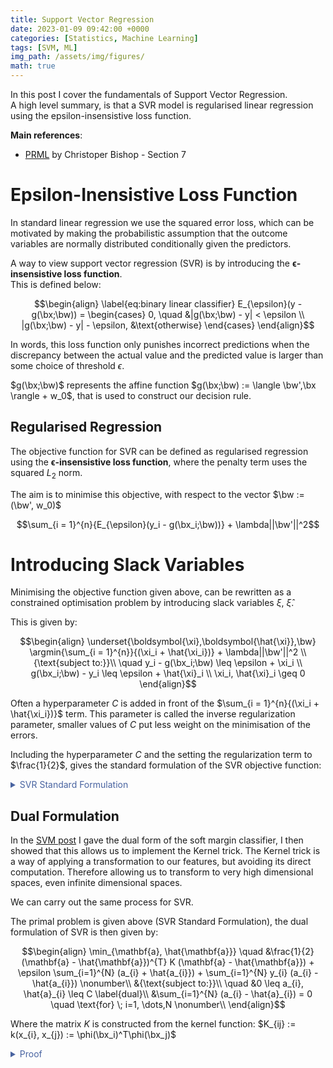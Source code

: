 ```yaml
---
title: Support Vector Regression
date: 2023-01-09 09:42:00 +0000
categories: [Statistics, Machine Learning]
tags: [SVM, ML]
img_path: /assets/img/figures/
math: true
---
```


In this post I cover the fundamentals of Support Vector Regression.  
A high level summary, is that a SVR model is regularised linear regression using the epsilon-insensistive loss function.

**Main references**:
  - [PRML](https://www.microsoft.com/en-us/research/uploads/prod/2006/01/Bishop-Pattern-Recognition-and-Machine-Learning-2006.pdf#page=360) by Christoper Bishop - Section 7


# Epsilon-Inensistive Loss Function

In standard linear regression we use the squared error loss, which can be motivated by making the probabilistic assumption that the outcome variables are normally distributed conditionally given the predictors.

A way to view support vector regression (SVR) is by introducing the $\boldsymbol{\epsilon}$**-insensistive loss function**.  
This is defined below:

$$\begin{align} \label{eq:binary linear classifier}
    E_{\epsilon}(y - g(\bx;\bw)) =
     \begin{cases}
       0, \quad &|g(\bx;\bw) - y| < \epsilon
       \\
       |g(\bx;\bw) - y| - \epsilon, &\text{otherwise}
     \end{cases}
\end{align}$$

In words, this loss function only punishes incorrect predictions when the discrepancy between the actual value and the predicted value is larger than some choice of threshold $\epsilon$.

$g(\bx;\bw)$ represents the affine function $g(\bx;\bw) := \langle \bw',\bx \rangle + w_0$, that is used to construct our decision rule.


## Regularised Regression

The objective function for SVR can be defined as regularised regression using the $\boldsymbol{\epsilon}$**-insensistive loss function**, where the penalty term uses the squared $L_2$ norm.  
  
The aim is to minimise this objective, with respect to the vector $\bw := (\bw', w_0)$

$$\sum_{i = 1}^{n}{E_{\epsilon}(y_i - g(\bx_i;\bw))} + \lambda||\bw'||^2$$

# Introducing Slack Variables

Minimising the objective function given above, can be rewritten as a constrained optimisation problem by introducing slack variables $\xi$, $\hat{\xi}$.

This is given by:

$$\begin{align}
\underset{\boldsymbol{\xi},\boldsymbol{\hat{\xi}},\bw} \argmin{\sum_{i = 1}^{n}}{(\xi_i + \hat{\xi_i})} + \lambda||\bw'||^2  \\
{\text{subject to:}}\\
 \quad y_i - g(\bx_i;\bw) \leq \epsilon + \xi_i \\
g(\bx_i;\bw) - y_i \leq \epsilon + \hat{\xi}_i \\
\xi_i, \hat{\xi}_i \geq 0
\end{align}$$

Often a hyperparameter $C$ is added in front of the $\sum_{i = 1}^{n}{(\xi_i + \hat{\xi_i})}$ term. This parameter is called the inverse regularization parameter, smaller values of $C$ put less weight on the minimisation of the errors.

Including the hyperparameter $C$ and the setting the regularization term to $\frac{1}{2}$, gives the standard formulation of the SVR objective function:
<details>

  <summary markdown="span" style="color:#4863A0">SVR Standard Formulation</summary>
<div markdown="1">

$$\begin{align}
\min_{\boldsymbol{\xi},\hat{\boldsymbol{\xi}},\bw} \; C{\sum_{i = 1}^{n}}{(\xi_i + \hat{\xi_i})} + \frac{1}{2}||\bw'||^2 \nonumber\\
\text{s.t} \quad y_i - g(\bx_i;\bw) \leq \epsilon + \xi_i \label{eq:SVR formulation}\\
g(\bx_i;\bw) - y_i \leq \epsilon + \hat{\xi}_i \nonumber\\
\xi_i, \hat{\xi}_i \geq 0 \nonumber
\end{align}$$

</div>
</details>


## Dual Formulation

In the [SVM post](https://dylandijk.github.io/posts/svm/) I gave the dual form of the soft margin classifier, I then showed that this allows us to implement the Kernel trick. The Kernel trick is a way of applying a transformation to our features, but avoiding its direct computation. Therefore allowing us to transform to very high dimensional spaces, even infinite dimensional spaces.

We can carry out the same process for SVR.

The primal problem is given above (SVR Standard Formulation), the dual formulation of SVR is then given by:

$$\begin{align}
\min_{\mathbf{a}, \hat{\mathbf{a}}} \quad &\frac{1}{2} (\mathbf{a} - \hat{\mathbf{a}})^{T} K (\mathbf{a} - \hat{\mathbf{a}}) + \epsilon \sum_{i=1}^{N} (a_{i} + \hat{a_{i}}) + \sum_{i=1}^{N} y_{i} (a_{i} - \hat{a_{i}}) \nonumber\\
&{\text{subject to:}}\\
\quad &0 \leq a_{i}, \hat{a}_{i} \leq C \label{dual}\\
&\sum_{i=1}^{N} (a_{i} - \hat{a}_{i}) = 0 \quad \text{for} \; i=1, \dots,N \nonumber\\
\end{align}$$

Where the matrix $K$ is constructed from the kernel function: $K_{ij} :=  k(x_{i}, x_{j}) := \phi(\bx_i)^T\phi(\bx_j)$



<details>

  <summary markdown="span" style="color:#4863A0">Proof</summary>
<div markdown="1">

The primal problem is given as:

$$\begin{align}
\min_{\boldsymbol{\xi},\hat{\boldsymbol{\xi}},\bw'} \; C{\sum_{i = 1}^{n}}{(\xi_i + \hat{\xi_i})} + \frac{1}{2}||\bw'||^2 \nonumber\\
\text{s.t} \quad y_i - g(\bx_i;\bw) \leq \epsilon + \xi_i \label{eq:SVR_a}\\
g(\bx_i;\bw) - y_i \leq \epsilon + \hat{\xi}_i \nonumber\\
\xi_i, \hat{\xi}_i \geq 0 \nonumber
\end{align}$$

This primal problem is a convex (quadratic) problem, hence we will have strong duality if Slater's condition holds. Slater's condition requires that there exists a set of feasible points such that the inequality constraints are strictly satisfied. In fact, there is a weaker condition that just requires existence of a feasible point, if all the inequality constraints are affine. 

The condition holds for our primal problem, as for any choice of $\epsilon$ we can choose large enough values of $\xi_i$ and $\hat{\xi}_i$ such that the inequality constraints are satisfied for each point. Therefore, the optimal solution value of the primal objective will be equal to the dual optimal solution.

Introducing the Lagrange multipliers $a_i\geqslant0$, $a_i\geqslant0$, $\mu_i\geqslant0$, and $\hat{\mu}_i\geqslant0$, the Lagrangian for problem \eqref{eq:SVR_a} is given by:

$$\begin{align}
&L(\boldsymbol{\xi}, \boldsymbol{\hat{\xi}}, \bw, \mathbf{a}, \mathbf{\hat{a}},   \boldsymbol{\mu},  \boldsymbol{\hat{\mu}}) := \label{lagrangian} \\
&C\sum^N_{i=1}(\xi_i+\hat{\xi_i})+
\frac{1}{2}||\bw'||^2-\sum^N_{i=1}(\mu_i\xi_i+\hat{\mu}_i\hat{\xi_i})
-\sum^N_{i=1}a_i(\epsilon+\xi_i + g(\bx_i;\bw) -y_i)
-\sum^N_{i=1}\hat{a}_i(\epsilon+\hat{\xi}_i +y_i -g(\bx_i;\bw)) \nonumber 
\end{align}$$

We now let the linear model take the form $g(\bx;\bw) = \langle \bw',\phi(\bx) \rangle + w_0$, where we have included a feature transform.  Now to find the minimum with respect to $(\boldsymbol{\xi}, \boldsymbol{\hat{\xi}}, \bw)$ for constant Lagrange multipliers, we set the derivatives of the Lagrangian with respect to $\bw := (\bw', w_0)$, $\xi_i$, and $\hat{\xi}_i$ to zero:
$$\begin{align}
&\frac{\partial L}{\partial \bw'}=0 \Rightarrow \bw'=\sum^N_{n=1}(a_i-\hat{a}_i)\phi(x_i) \\
&\frac{\partial L}{\partial w_0}=0 \Rightarrow \sum^N_{n=1}(a_i-\hat{a}_i) = 0 \\
&\frac{\partial L}{\partial \xi_i}=0 \Rightarrow a_i + \mu_i = C \label{xi}\\
&\frac{\partial L}{\partial \hat{\xi}_i}=0 \Rightarrow \hat{a}_i + \hat{\mu}_i = C  \label{xi_hat}
\end{align}$$

% We can see that the dual problem involves maximizing by removing the corresponding variables from the Lagrangian using these results.

Using these equations and substituting into the Lagrangian \eqref{lagrangian},  we get that dual problem is given by maximising the equation \eqref{eq:dual} below.

$$\begin{align}
\Tilde{L}(\mathbf{a},\mathbf{\hat{a}})=-\frac{1}{2}\sum^N_{i=1}\sum^N_{j=1}(a_i-\hat{a}_i)(a_j-\hat{a}_j)k(\bx_i,\bx_j)-\epsilon\sum^N_{i=1}(a_i+\hat{a}_i)+\sum^N_{i=1}(a_i-\hat{a}_i)y_i \label{eq:dual}
\end{align}
Where $k(\bx,\bx')=\phi(\bx)^T\phi(\bx')$$

We have the constraints on the Lagrange multipliers that $a_i\geqslant0$, $a_i\geqslant0$, $\mu_i\geqslant0$, and $\hat{\mu}_i\geqslant0$. The Lagrange multipliers $\mu_i\geqslant0$, and $\hat{\mu}_i\geqslant0$ do not appear in the dual equation \eqref{eq:dual}, but from equations \eqref{xi}, \eqref{xi_hat}, we have the following constraints (box constraints):

$$\begin{align}
    0 \leqslant a_i \leqslant C \\
    0 \leqslant \hat{a}_i \leqslant C
\end{align}$$

</div>
</details>
